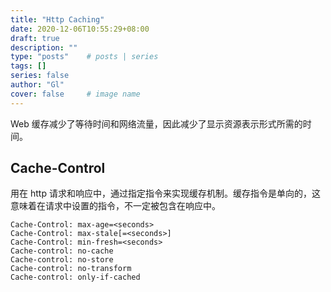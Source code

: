 ```yaml
---
title: "Http Caching"
date: 2020-12-06T10:55:29+08:00
draft: true
description: ""
type: "posts"    # posts | series
tags: []
series: false
author: "Gl"
cover: false     # image name
---
```


Web 缓存减少了等待时间和网络流量，因此减少了显示资源表示形式所需的时间。

## Cache-Control

用在 http 请求和响应中，通过指定指令来实现缓存机制。缓存指令是单向的，这意味着在请求中设置的指令，不一定被包含在响应中。

```text
Cache-Control: max-age=<seconds>
Cache-Control: max-stale[=<seconds>]
Cache-Control: min-fresh=<seconds>
Cache-control: no-cache 
Cache-control: no-store
Cache-control: no-transform
Cache-control: only-if-cached
```